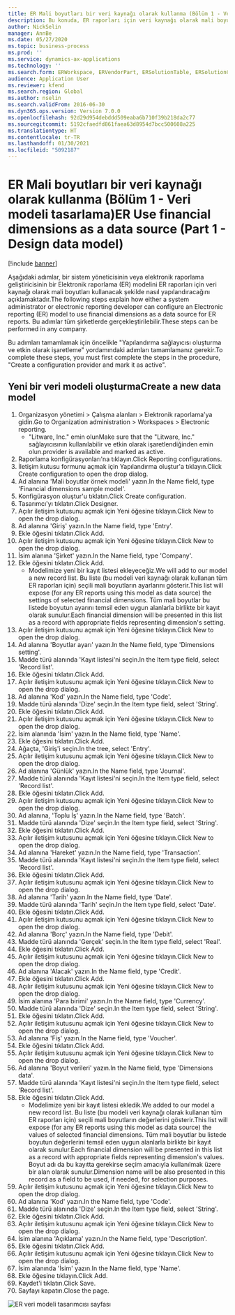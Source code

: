 ```yaml
---
title: ER Mali boyutları bir veri kaynağı olarak kullanma (Bölüm 1 - Veri modeli tasarlama)
description: Bu konuda, ER raporları için veri kaynağı olarak mali boyutları kullanmak üzere Elektronik raporlama (ER) modelinin nasıl yapılandırılacağı açıklanmaktadır. (1. Bölüm)
author: NickSelin
manager: AnnBe
ms.date: 05/27/2020
ms.topic: business-process
ms.prod: ''
ms.service: dynamics-ax-applications
ms.technology: ''
ms.search.form: ERWorkspace, ERVendorPart, ERSolutionTable, ERSolutionCreateDropDialog, ERDataModelDesigner, ERDataModelContentsItemCreationDialog
audience: Application User
ms.reviewer: kfend
ms.search.region: Global
ms.author: nselin
ms.search.validFrom: 2016-06-30
ms.dyn365.ops.version: Version 7.0.0
ms.openlocfilehash: 92d29d954debddd509eaba6b710f39b218da2c77
ms.sourcegitcommit: 5192cfaedfd861faea63d8954d7bcc500608a225
ms.translationtype: HT
ms.contentlocale: tr-TR
ms.lasthandoff: 01/30/2021
ms.locfileid: "5092187"
---
```

# <a name="er-use-financial-dimensions-as-a-data-source-part-1---design-data-model"></a><span data-ttu-id="4e785-104">ER Mali boyutları bir veri kaynağı olarak kullanma (Bölüm 1 - Veri modeli tasarlama)</span><span class="sxs-lookup"><span data-stu-id="4e785-104">ER Use financial dimensions as a data source (Part 1 - Design data model)</span></span>

[!include [banner](../../includes/banner.md)]

<span data-ttu-id="4e785-105">Aşağıdaki adımlar, bir sistem yöneticisinin veya elektronik raporlama geliştiricisinin bir Elektronik raporlama (ER) modelini ER raporları için veri kaynağı olarak mali boyutları kullanacak şekilde nasıl yapılandıracağını açıklamaktadır.</span><span class="sxs-lookup"><span data-stu-id="4e785-105">The following steps explain how either a system administrator or electronic reporting developer can configure an Electronic reporting (ER) model to use financial dimensions as a data source for ER reports.</span></span> <span data-ttu-id="4e785-106">Bu adımlar tüm şirketlerde gerçekleştirilebilir.</span><span class="sxs-lookup"><span data-stu-id="4e785-106">These steps can be performed in any company.</span></span>

<span data-ttu-id="4e785-107">Bu adımları tamamlamak için öncelikle "Yapılandırma sağlayıcısı oluşturma ve etkin olarak işaretleme" yordamındaki adımları tamamlamanız gerekir.</span><span class="sxs-lookup"><span data-stu-id="4e785-107">To complete these steps, you must first complete the steps in the procedure, "Create a configuration provider and mark it as active".</span></span>


## <a name="create-a-new-data-model"></a><span data-ttu-id="4e785-108">Yeni bir veri modeli oluşturma</span><span class="sxs-lookup"><span data-stu-id="4e785-108">Create a new data model</span></span>
1. <span data-ttu-id="4e785-109">Organizasyon yönetimi > Çalışma alanları > Elektronik raporlama'ya gidin.</span><span class="sxs-lookup"><span data-stu-id="4e785-109">Go to Organization administration > Workspaces > Electronic reporting.</span></span>
    * <span data-ttu-id="4e785-110">"Litware, Inc." emin olun</span><span class="sxs-lookup"><span data-stu-id="4e785-110">Make sure that the "Litware, Inc."</span></span> <span data-ttu-id="4e785-111">sağlayıcısının kullanılabilir ve etkin olarak işaretlendiğinden emin olun.</span><span class="sxs-lookup"><span data-stu-id="4e785-111">provider is available and marked as active.</span></span>  
2. <span data-ttu-id="4e785-112">Raporlama konfigürasyonları'na tıklayın.</span><span class="sxs-lookup"><span data-stu-id="4e785-112">Click Reporting configurations.</span></span>
3. <span data-ttu-id="4e785-113">İletişim kutusu formunu açmak için Yapılandırma oluştur'a tıklayın.</span><span class="sxs-lookup"><span data-stu-id="4e785-113">Click Create configuration to open the drop dialog.</span></span>
4. <span data-ttu-id="4e785-114">Ad alanına 'Mali boyutlar örnek modeli' yazın.</span><span class="sxs-lookup"><span data-stu-id="4e785-114">In the Name field, type 'Financial dimensions sample model'.</span></span>
5. <span data-ttu-id="4e785-115">Konfigürasyon oluştur'u tıklatın.</span><span class="sxs-lookup"><span data-stu-id="4e785-115">Click Create configuration.</span></span>
6. <span data-ttu-id="4e785-116">Tasarımcı'yı tıklatın.</span><span class="sxs-lookup"><span data-stu-id="4e785-116">Click Designer.</span></span>
7. <span data-ttu-id="4e785-117">Açılır iletişim kutusunu açmak için Yeni öğesine tıklayın.</span><span class="sxs-lookup"><span data-stu-id="4e785-117">Click New to open the drop dialog.</span></span>
8. <span data-ttu-id="4e785-118">Ad alanına 'Giriş' yazın.</span><span class="sxs-lookup"><span data-stu-id="4e785-118">In the Name field, type 'Entry'.</span></span>
9. <span data-ttu-id="4e785-119">Ekle öğesini tıklatın.</span><span class="sxs-lookup"><span data-stu-id="4e785-119">Click Add.</span></span>
10. <span data-ttu-id="4e785-120">Açılır iletişim kutusunu açmak için Yeni öğesine tıklayın.</span><span class="sxs-lookup"><span data-stu-id="4e785-120">Click New to open the drop dialog.</span></span>
11. <span data-ttu-id="4e785-121">İsim alanına 'Şirket' yazın.</span><span class="sxs-lookup"><span data-stu-id="4e785-121">In the Name field, type 'Company'.</span></span>
12. <span data-ttu-id="4e785-122">Ekle öğesini tıklatın.</span><span class="sxs-lookup"><span data-stu-id="4e785-122">Click Add.</span></span>
    * <span data-ttu-id="4e785-123">Modelimize yeni bir kayıt listesi ekleyeceğiz.</span><span class="sxs-lookup"><span data-stu-id="4e785-123">We will add to our model a new record list.</span></span> <span data-ttu-id="4e785-124">Bu liste (bu modeli veri kaynağı olarak kullanan tüm ER raporları için) seçili mali boyutların ayarlarını gösterir.</span><span class="sxs-lookup"><span data-stu-id="4e785-124">This list will expose (for any ER reports using this model as data source) the settings of selected financial dimensions.</span></span> <span data-ttu-id="4e785-125">Tüm mali boyutlar bu listede boyutun ayarını temsil eden uygun alanlarla birlikte bir kayıt olarak sunulur.</span><span class="sxs-lookup"><span data-stu-id="4e785-125">Each financial dimension will be presented in this list as a record with appropriate fields representing dimension's setting.</span></span>  
13. <span data-ttu-id="4e785-126">Açılır iletişim kutusunu açmak için Yeni öğesine tıklayın.</span><span class="sxs-lookup"><span data-stu-id="4e785-126">Click New to open the drop dialog.</span></span>
14. <span data-ttu-id="4e785-127">Ad alanına 'Boyutlar ayarı' yazın.</span><span class="sxs-lookup"><span data-stu-id="4e785-127">In the Name field, type 'Dimensions setting'.</span></span>
15. <span data-ttu-id="4e785-128">Madde türü alanında 'Kayıt listesi'ni seçin.</span><span class="sxs-lookup"><span data-stu-id="4e785-128">In the Item type field, select 'Record list'.</span></span>
16. <span data-ttu-id="4e785-129">Ekle öğesini tıklatın.</span><span class="sxs-lookup"><span data-stu-id="4e785-129">Click Add.</span></span>
17. <span data-ttu-id="4e785-130">Açılır iletişim kutusunu açmak için Yeni öğesine tıklayın.</span><span class="sxs-lookup"><span data-stu-id="4e785-130">Click New to open the drop dialog.</span></span>
18. <span data-ttu-id="4e785-131">Ad alanına 'Kod' yazın.</span><span class="sxs-lookup"><span data-stu-id="4e785-131">In the Name field, type 'Code'.</span></span>
19. <span data-ttu-id="4e785-132">Madde türü alanında 'Dize' seçin.</span><span class="sxs-lookup"><span data-stu-id="4e785-132">In the Item type field, select 'String'.</span></span>
20. <span data-ttu-id="4e785-133">Ekle öğesini tıklatın.</span><span class="sxs-lookup"><span data-stu-id="4e785-133">Click Add.</span></span>
21. <span data-ttu-id="4e785-134">Açılır iletişim kutusunu açmak için Yeni öğesine tıklayın.</span><span class="sxs-lookup"><span data-stu-id="4e785-134">Click New to open the drop dialog.</span></span>
22. <span data-ttu-id="4e785-135">İsim alanında 'İsim' yazın.</span><span class="sxs-lookup"><span data-stu-id="4e785-135">In the Name field, type 'Name'.</span></span>
23. <span data-ttu-id="4e785-136">Ekle öğesini tıklatın.</span><span class="sxs-lookup"><span data-stu-id="4e785-136">Click Add.</span></span>
24. <span data-ttu-id="4e785-137">Ağaçta, 'Giriş'i seçin.</span><span class="sxs-lookup"><span data-stu-id="4e785-137">In the tree, select 'Entry'.</span></span>
25. <span data-ttu-id="4e785-138">Açılır iletişim kutusunu açmak için Yeni öğesine tıklayın.</span><span class="sxs-lookup"><span data-stu-id="4e785-138">Click New to open the drop dialog.</span></span>
26. <span data-ttu-id="4e785-139">Ad alanına 'Günlük' yazın.</span><span class="sxs-lookup"><span data-stu-id="4e785-139">In the Name field, type 'Journal'.</span></span>
27. <span data-ttu-id="4e785-140">Madde türü alanında 'Kayıt listesi'ni seçin.</span><span class="sxs-lookup"><span data-stu-id="4e785-140">In the Item type field, select 'Record list'.</span></span>
28. <span data-ttu-id="4e785-141">Ekle öğesini tıklatın.</span><span class="sxs-lookup"><span data-stu-id="4e785-141">Click Add.</span></span>
29. <span data-ttu-id="4e785-142">Açılır iletişim kutusunu açmak için Yeni öğesine tıklayın.</span><span class="sxs-lookup"><span data-stu-id="4e785-142">Click New to open the drop dialog.</span></span>
30. <span data-ttu-id="4e785-143">Ad alanına, 'Toplu İş' yazın.</span><span class="sxs-lookup"><span data-stu-id="4e785-143">In the Name field, type 'Batch'.</span></span>
31. <span data-ttu-id="4e785-144">Madde türü alanında 'Dize' seçin.</span><span class="sxs-lookup"><span data-stu-id="4e785-144">In the Item type field, select 'String'.</span></span>
32. <span data-ttu-id="4e785-145">Ekle öğesini tıklatın.</span><span class="sxs-lookup"><span data-stu-id="4e785-145">Click Add.</span></span>
33. <span data-ttu-id="4e785-146">Açılır iletişim kutusunu açmak için Yeni öğesine tıklayın.</span><span class="sxs-lookup"><span data-stu-id="4e785-146">Click New to open the drop dialog.</span></span>
34. <span data-ttu-id="4e785-147">Ad alanına 'Hareket' yazın.</span><span class="sxs-lookup"><span data-stu-id="4e785-147">In the Name field, type 'Transaction'.</span></span>
35. <span data-ttu-id="4e785-148">Madde türü alanında 'Kayıt listesi'ni seçin.</span><span class="sxs-lookup"><span data-stu-id="4e785-148">In the Item type field, select 'Record list'.</span></span>
36. <span data-ttu-id="4e785-149">Ekle öğesini tıklatın.</span><span class="sxs-lookup"><span data-stu-id="4e785-149">Click Add.</span></span>
37. <span data-ttu-id="4e785-150">Açılır iletişim kutusunu açmak için Yeni öğesine tıklayın.</span><span class="sxs-lookup"><span data-stu-id="4e785-150">Click New to open the drop dialog.</span></span>
38. <span data-ttu-id="4e785-151">Ad alanına 'Tarih' yazın.</span><span class="sxs-lookup"><span data-stu-id="4e785-151">In the Name field, type 'Date'.</span></span>
39. <span data-ttu-id="4e785-152">Madde türü alanında 'Tarih' seçin.</span><span class="sxs-lookup"><span data-stu-id="4e785-152">In the Item type field, select 'Date'.</span></span>
40. <span data-ttu-id="4e785-153">Ekle öğesini tıklatın.</span><span class="sxs-lookup"><span data-stu-id="4e785-153">Click Add.</span></span>
41. <span data-ttu-id="4e785-154">Açılır iletişim kutusunu açmak için Yeni öğesine tıklayın.</span><span class="sxs-lookup"><span data-stu-id="4e785-154">Click New to open the drop dialog.</span></span>
42. <span data-ttu-id="4e785-155">Ad alanına 'Borç' yazın.</span><span class="sxs-lookup"><span data-stu-id="4e785-155">In the Name field, type 'Debit'.</span></span>
43. <span data-ttu-id="4e785-156">Madde türü alanında 'Gerçek' seçin.</span><span class="sxs-lookup"><span data-stu-id="4e785-156">In the Item type field, select 'Real'.</span></span>
44. <span data-ttu-id="4e785-157">Ekle öğesini tıklatın.</span><span class="sxs-lookup"><span data-stu-id="4e785-157">Click Add.</span></span>
45. <span data-ttu-id="4e785-158">Açılır iletişim kutusunu açmak için Yeni öğesine tıklayın.</span><span class="sxs-lookup"><span data-stu-id="4e785-158">Click New to open the drop dialog.</span></span>
46. <span data-ttu-id="4e785-159">Ad alanına 'Alacak' yazın.</span><span class="sxs-lookup"><span data-stu-id="4e785-159">In the Name field, type 'Credit'.</span></span>
47. <span data-ttu-id="4e785-160">Ekle öğesini tıklatın.</span><span class="sxs-lookup"><span data-stu-id="4e785-160">Click Add.</span></span>
48. <span data-ttu-id="4e785-161">Açılır iletişim kutusunu açmak için Yeni öğesine tıklayın.</span><span class="sxs-lookup"><span data-stu-id="4e785-161">Click New to open the drop dialog.</span></span>
49. <span data-ttu-id="4e785-162">İsim alanına 'Para birimi' yazın.</span><span class="sxs-lookup"><span data-stu-id="4e785-162">In the Name field, type 'Currency'.</span></span>
50. <span data-ttu-id="4e785-163">Madde türü alanında 'Dize' seçin.</span><span class="sxs-lookup"><span data-stu-id="4e785-163">In the Item type field, select 'String'.</span></span>
51. <span data-ttu-id="4e785-164">Ekle öğesini tıklatın.</span><span class="sxs-lookup"><span data-stu-id="4e785-164">Click Add.</span></span>
52. <span data-ttu-id="4e785-165">Açılır iletişim kutusunu açmak için Yeni öğesine tıklayın.</span><span class="sxs-lookup"><span data-stu-id="4e785-165">Click New to open the drop dialog.</span></span>
53. <span data-ttu-id="4e785-166">Ad alanına 'Fiş' yazın.</span><span class="sxs-lookup"><span data-stu-id="4e785-166">In the Name field, type 'Voucher'.</span></span>
54. <span data-ttu-id="4e785-167">Ekle öğesini tıklatın.</span><span class="sxs-lookup"><span data-stu-id="4e785-167">Click Add.</span></span>
55. <span data-ttu-id="4e785-168">Açılır iletişim kutusunu açmak için Yeni öğesine tıklayın.</span><span class="sxs-lookup"><span data-stu-id="4e785-168">Click New to open the drop dialog.</span></span>
56. <span data-ttu-id="4e785-169">Ad alanına 'Boyut verileri' yazın.</span><span class="sxs-lookup"><span data-stu-id="4e785-169">In the Name field, type 'Dimensions data'.</span></span>
57. <span data-ttu-id="4e785-170">Madde türü alanında 'Kayıt listesi'ni seçin.</span><span class="sxs-lookup"><span data-stu-id="4e785-170">In the Item type field, select 'Record list'.</span></span>
58. <span data-ttu-id="4e785-171">Ekle öğesini tıklatın.</span><span class="sxs-lookup"><span data-stu-id="4e785-171">Click Add.</span></span>
    * <span data-ttu-id="4e785-172">Modelimize yeni bir kayıt listesi ekledik.</span><span class="sxs-lookup"><span data-stu-id="4e785-172">We added to our model a new record list.</span></span> <span data-ttu-id="4e785-173">Bu liste (bu modeli veri kaynağı olarak kullanan tüm ER raporları için) seçili mali boyutların değerlerini gösterir.</span><span class="sxs-lookup"><span data-stu-id="4e785-173">This list will expose (for any ER reports using this model as data source) the values of selected financial dimensions.</span></span> <span data-ttu-id="4e785-174">Tüm mali boyutlar bu listede boyutun değerlerini temsil eden uygun alanlarla birlikte bir kayıt olarak sunulur.</span><span class="sxs-lookup"><span data-stu-id="4e785-174">Each financial dimension will be presented in this list as a record with appropriate fields representing dimension's values.</span></span> <span data-ttu-id="4e785-175">Boyut adı da bu kayıtta gerekirse seçim amacıyla kullanılmak üzere bir alan olarak sunulur.</span><span class="sxs-lookup"><span data-stu-id="4e785-175">Dimension name will be also presented in this record as a field to be used, if needed, for selection purposes.</span></span>  
59. <span data-ttu-id="4e785-176">Açılır iletişim kutusunu açmak için Yeni öğesine tıklayın.</span><span class="sxs-lookup"><span data-stu-id="4e785-176">Click New to open the drop dialog.</span></span>
60. <span data-ttu-id="4e785-177">Ad alanına 'Kod' yazın.</span><span class="sxs-lookup"><span data-stu-id="4e785-177">In the Name field, type 'Code'.</span></span>
61. <span data-ttu-id="4e785-178">Madde türü alanında 'Dize' seçin.</span><span class="sxs-lookup"><span data-stu-id="4e785-178">In the Item type field, select 'String'.</span></span>
62. <span data-ttu-id="4e785-179">Ekle öğesini tıklatın.</span><span class="sxs-lookup"><span data-stu-id="4e785-179">Click Add.</span></span>
63. <span data-ttu-id="4e785-180">Açılır iletişim kutusunu açmak için Yeni öğesine tıklayın.</span><span class="sxs-lookup"><span data-stu-id="4e785-180">Click New to open the drop dialog.</span></span>
64. <span data-ttu-id="4e785-181">İsim alanına 'Açıklama' yazın.</span><span class="sxs-lookup"><span data-stu-id="4e785-181">In the Name field, type 'Description'.</span></span>
65. <span data-ttu-id="4e785-182">Ekle öğesini tıklatın.</span><span class="sxs-lookup"><span data-stu-id="4e785-182">Click Add.</span></span>
66. <span data-ttu-id="4e785-183">Açılır iletişim kutusunu açmak için Yeni öğesine tıklayın.</span><span class="sxs-lookup"><span data-stu-id="4e785-183">Click New to open the drop dialog.</span></span>
67. <span data-ttu-id="4e785-184">İsim alanında 'İsim' yazın.</span><span class="sxs-lookup"><span data-stu-id="4e785-184">In the Name field, type 'Name'.</span></span>
68. <span data-ttu-id="4e785-185">Ekle öğesine tıklayın.</span><span class="sxs-lookup"><span data-stu-id="4e785-185">Click Add.</span></span>
69. <span data-ttu-id="4e785-186">Kaydet'i tıklatın.</span><span class="sxs-lookup"><span data-stu-id="4e785-186">Click Save.</span></span>
70. <span data-ttu-id="4e785-187">Sayfayı kapatın.</span><span class="sxs-lookup"><span data-stu-id="4e785-187">Close the page.</span></span>

![ER veri modeli tasarımcısı sayfası](../media/er-financial-dimensions-guides-data-model.png)

